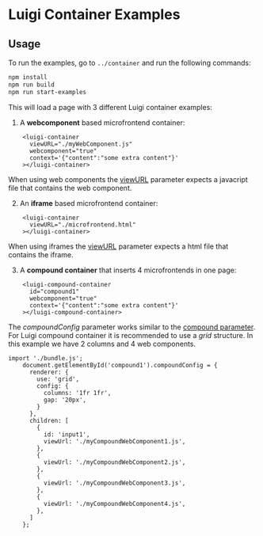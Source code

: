 
# Luigi Container Examples

## Usage
To run the examples, go to `../container` and run the following commands:

```bash
npm install
npm run build
npm run start-examples
```
This will load a page with 3 different Luigi container examples:

1. A **webcomponent** based microfrontend container:
```
    <luigi-container
      viewURL="./myWebComponent.js"
      webcomponent="true"
      context='{"content":"some extra content"}'
    ></luigi-container>
```
When using web components the [viewURL](https://docs.luigi-project.io/docs/navigation-parameters-reference?section=viewurl) parameter expects a javacript file that contains the web component.

2. An **iframe** based microfrontend container:
```
    <luigi-container
      viewURL="./microfrontend.html"
    ></luigi-container>
```
When using iframes the [viewURL](https://docs.luigi-project.io/docs/navigation-parameters-reference?section=viewurl) parameter expects a html file that contains the iframe.

3. A **compound container** that inserts 4 microfrontends in one page:
```
    <luigi-compound-container
      id="compound1"
      webcomponent="true"
      context='{"content":"some extra content"}'
    ></luigi-compound-container>
```
The *compoundConfig* parameter works similar to the [compound parameter](https://docs.luigi-project.io/docs/navigation-parameters-reference?section=compound). For Luigi compound container it is recommended to use a *grid* structure. In this example we have 2 columns and 4 web components.

```
import './bundle.js';
    document.getElementById('compound1').compoundConfig = {
      renderer: { 
        use: 'grid', 
        config: { 
          columns: '1fr 1fr', 
          gap: '20px',
        } 
      },
      children: [
        {
          id: 'input1',
          viewUrl: './myCompoundWebComponent1.js',
        },
        {
          viewUrl: './myCompoundWebComponent2.js',
        },
        {
          viewUrl: './myCompoundWebComponent3.js',
        },
        {
          viewUrl: './myCompoundWebComponent4.js',
        },
      ]
    };
```

